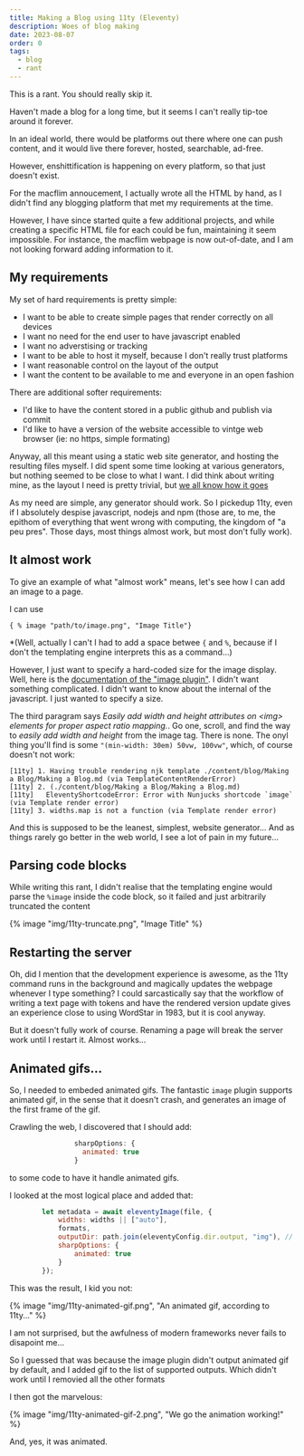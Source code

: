 ```yaml
---
title: Making a Blog using 11ty (Eleventy)
description: Woes of blog making
date: 2023-08-07
order: 0
tags:
  - blog
  - rant
---
```


This is a rant. You should really skip it.

Haven't made a blog for a long time, but it seems I can't really tip-toe around it forever.

In an ideal world, there would be platforms out there where one can push content, and it would live there forever, hosted, searchable, ad-free.

However, enshittification is happening on every platform, so that just doesn't exist.

For the macflim annoucement, I actually wrote all the HTML by hand, as I didn't find any blogging platform that met my requirements at the time.

However, I have since started quite a few additional projects, and while creating a specific HTML file for each could be fun, maintaining it seem impossible. For instance, the macflim webpage is now out-of-date, and I am not looking forward adding information to it.

## My requirements

My set of hard requirements is pretty simple:

- I want to be able to create simple pages that render correctly on all devices
- I want no need for the end user to have javascript enabled
- I want no adverstising or tracking
- I want to be able to host it myself, because I don't really trust platforms
- I want reasonable control on the layout of the output
- I want the content to be available to me and everyone in an open fashion

There are additional softer requirements:

- I'd like to have the content stored in a public github and publish via commit
- I'd like to have a version of the website accessible to vintge web browser (ie: no https, simple formating)

Anyway, all this meant using a static web site generator, and hosting the resulting files myself. I did spent some time looking at various generators, but nothing seemed to be close to what I want. I did think about writing mine, as the layout I need is pretty trivial, but [we all know how it goes](https://xkcd.com/974/)

As my need are simple, any generator should work. So I pickedup 11ty, even if I absolutely despise javascript, nodejs and npm (those are, to me, the epithom of everything that went wrong with computing, the kingdom of "a peu pres". Those days, most things almost work, but most don't fully work).

## It almost work

To give an example of what "almost work" means, let's see how I can add an image to a page.

I can use

```
{ % image "path/to/image.png", "Image Title"}
```

*(Well, actually I can't I had to add a space betwee ``{`` and ``%``, because if I don't the templating engine interprets this as a command...)

However, I just want to specify a hard-coded size for the image display. Well, here is the [documentation of the "image plugin"](https://www.11ty.dev/docs/plugins/image/#creating-an-shortcode). I didn't want something complicated. I didn't want to know about the internal of the javascript. I just wanted to specify a size.

The third paragram says *Easily add width and height attributes on \<img> elements for proper aspect ratio mapping.*. Go one, scroll, and find the way to *easily add width and height* from the image tag. There is none. The onyl thing you'll find is some ``"(min-width: 30em) 50vw, 100vw"``, which, of course doesn't not work:

```
[11ty] 1. Having trouble rendering njk template ./content/blog/Making a Blog/Making a Blog.md (via TemplateContentRenderError)
[11ty] 2. (./content/blog/Making a Blog/Making a Blog.md)
[11ty]   EleventyShortcodeError: Error with Nunjucks shortcode `image` (via Template render error)
[11ty] 3. widths.map is not a function (via Template render error)
```

And this is supposed to be the leanest, simplest, website generator... And as things rarely go better in the web world, I see a lot of pain in my future...

## Parsing code blocks

While writing this rant, I didn't realise that the templating engine would parse the ``%image`` inside the code block, so it failed and just arbitrarily truncated the content

{% image "img/11ty-truncate.png", "Image Title" %}

## Restarting the server

Oh, did I mention that the development experience is awesome, as the 11ty command runs in the background and magically updates the webpage whenever I type something? I could sarcastically say that the workflow of writing a text page with tokens and have the rendered version update gives an experience close to using WordStar in 1983, but it is cool anyway.

But it doesn't fully work of course. Renaming a page will break the server work until I restart it. Almost works...

## Animated gifs...

So, I needed to embeded animated gifs. The fantastic ``image`` plugin supports animated gif, in the sense that it doesn't crash, and generates an image of the first frame of the gif.

Crawling the web, I discovered that I should add:

```js
				sharpOptions: {
				  animated: true
				}
```

to some code to have it handle animated gifs.

I looked at the most logical place and added that:

```js
		let metadata = await eleventyImage(file, {
			widths: widths || ["auto"],
			formats,
			outputDir: path.join(eleventyConfig.dir.output, "img"), // Advanced usage note: `eleventyConfig.dir` works here because we’re using addPlugin.
			sharpOptions: {
				animated: true
			}
		});
```

This was the result, I kid you not:

{% image "img/11ty-animated-gif.png", "An animated gif, according to 11ty..." %}

I am not surprised, but the awfulness of modern frameworks never fails to disapoint me...

So I guessed that was because the image plugin didn't output animated gif by default, and I added gif to the list of supported outputs. Which didn't work until I removied all the other formats

I then got the marvelous:

{% image "img/11ty-animated-gif-2.png", "We go the animation working!" %}

And, yes, it was animated.

